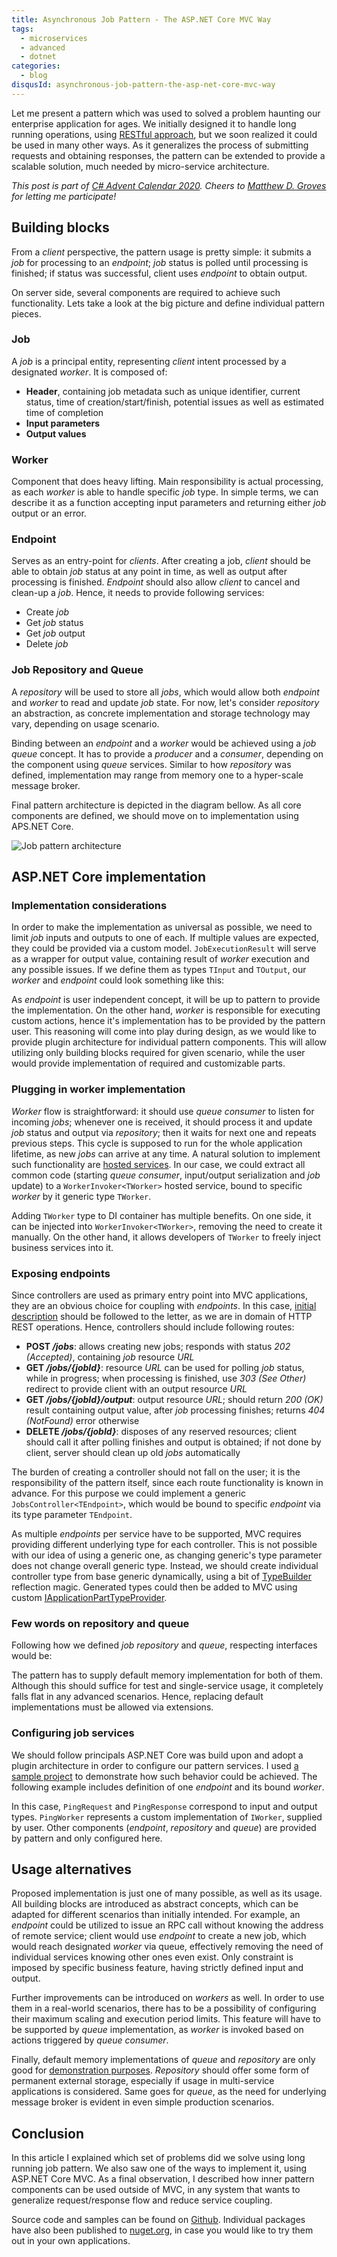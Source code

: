 ```yaml
---
title: Asynchronous Job Pattern - The ASP.NET Core MVC Way
tags:
  - microservices
  - advanced
  - dotnet
categories:
  - blog
disqusId: asynchronous-job-pattern-the-asp-net-core-mvc-way
---
```


Let me present a pattern which was used to solved a problem haunting our enterprise application for ages. We initially designed it to handle long running operations, using [RESTful approach](http://restalk-patterns.org/long-running-operation-polling.html), but we soon realized it could be used in many other ways. As it generalizes the process of submitting requests and obtaining responses, the pattern can be extended to provide a scalable solution, much needed by micro-service architecture.

<!-- more -->

_This post is part of [C# Advent Calendar 2020](https://www.csadvent.christmas/). Cheers to [Matthew D. Groves](https://twitter.com/mgroves) for letting me participate!_

## Building blocks

From a _client_ perspective, the pattern usage is pretty simple: it submits a _job_ for processing to an _endpoint_; _job_ status is polled until processing is finished; if status was successful, client uses _endpoint_ to obtain output.

On server side, several components are required to achieve such functionality. Lets take a look at the big picture and define individual pattern pieces.

### Job

A _job_ is a principal entity, representing _client_ intent processed by a designated _worker_. It is composed of:

* **Header**, containing job metadata such as unique identifier, current status, time of creation/start/finish, potential issues as well as estimated time of completion
* **Input parameters**
* **Output values**

### Worker

Component that does heavy lifting. Main responsibility is actual processing, as each _worker_ is able to handle specific _job_ type. In simple terms, we can describe it as a function accepting input parameters and returning either _job_ output or an error.

### Endpoint

Serves as an entry-point for _clients_. After creating a job, _client_ should be able to obtain _job_ status at any point in time, as well as output after processing is finished. _Endpoint_ should also allow _client_ to cancel and clean-up a _job_. Hence, it needs to provide following services:

* Create _job_
* Get _job_ status
* Get _job_ output
* Delete _job_

### Job Repository and Queue

A _repository_ will be used to store all _jobs_, which would allow both _endpoint_ and _worker_ to read and update _job_ state. For now, let's consider _repository_ an abstraction, as concrete implementation and storage technology may vary, depending on usage scenario.

Binding between an _endpoint_ and a _worker_ would be achieved using a _job queue_ concept. It has to provide a _producer_ and a _consumer_, depending on the component using _queue_ services. Similar to how _repository_ was defined, implementation may range from memory one to a hyper-scale message broker. 

Final pattern architecture is depicted in the diagram bellow. As all core components are defined, we should move on to implementation using APS.NET Core.

![Job pattern architecture](architecture.png)

## ASP.NET Core implementation

### Implementation considerations

In order to make the implementation as universal as possible, we need to limit _job_ inputs and outputs to one of each. If multiple values are expected, they could be provided via a custom model. `JobExecutionResult` will serve as a wrapper for output value, containing result of _worker_ execution and any possible issues. If we define them as types `TInput` and `TOutput`, our _worker_ and _endpoint_ could look something like this:

<script src="https://gist.github.com/uveta/85943b7354871239058c4b45ffca8ee9.js"></script>
<script src="https://gist.github.com/uveta/9ebe4d6514c8bf6d22dca908eeeb0c04.js"></script>

As _endpoint_ is user independent concept, it will be up to pattern to provide the implementation. On the other hand, _worker_ is responsible for executing custom actions, hence it's implementation has to be provided by the pattern user. This reasoning will come into play during design, as we would like to provide plugin architecture for individual pattern components. This will allow utilizing only building blocks required for given scenario, while the user would provide implementation of required and customizable parts.

### Plugging in worker implementation

_Worker_ flow is straightforward: it should use _queue consumer_ to listen for incoming _jobs_; whenever one is received, it should process it and update _job_ status and output via _repository_; then it waits for next one and repeats previous steps. This cycle is supposed to run for the whole application lifetime, as new _jobs_ can arrive at any time. A natural solution to implement such functionality are [hosted services](https://docs.microsoft.com/en-us/aspnet/core/fundamentals/host/hosted-services). In our case, we could extract all common code (starting _queue consumer_, input/output serialization and _job_ update) to a `WorkerInvoker<TWorker>` hosted service, bound to specific _worker_ by it generic type `TWorker`.

Adding `TWorker` type to DI container has multiple benefits. On one side, it can be injected into `WorkerInvoker<TWorker>`, removing the need to create it manually. On the other hand, it allows developers of `TWorker` to freely inject business services into it.

### Exposing endpoints

Since controllers are used as primary entry point into MVC applications, they are an obvious choice for coupling with _endpoints_. In this case, [initial description](http://restalk-patterns.org/long-running-operation-polling.html) should be followed to the letter, as we are in domain of HTTP REST operations. Hence, controllers should include following routes:

* **POST _/jobs_**: allows creating new jobs; responds with status _202 (Accepted)_, containing _job_ resource _URL_
* **GET _/jobs/{jobId}_**: resource _URL_ can be used for polling _job_ status, while in progress; when processing is finished, use _303 (See Other)_ redirect to provide client with an output resource _URL_
* **GET _/jobs/{jobId}/output_**: output resource _URL_; should return _200 (OK)_ result containing output value, after _job_ processing finishes; returns _404 (NotFound)_ error otherwise
* **DELETE _/jobs/{jobId}_**: disposes of any reserved resources; client should call it after polling finishes and output is obtained; if not done by client, server should clean up old _jobs_ automatically

The burden of creating a controller should not fall on the user; it is the responsibility of the pattern itself, since each route functionality is known in advance. For this purpose we could implement a generic `JobsController<TEndpoint>`, which would be bound to specific _endpoint_ via its type parameter `TEndpoint`.

As multiple _endpoints_ per service have to be supported, MVC requires providing different underlying type for each controller. This is not possible with our idea of using a generic one, as changing generic's type parameter does not change overall generic type. Instead, we should create individual controller type from base generic dynamically, using a bit of [TypeBuilder](https://docs.microsoft.com/en-us/dotnet/api/system.reflection.emit.typebuilder) reflection magic. Generated types could then be added to MVC using custom [IApplicationPartTypeProvider](https://docs.microsoft.com/en-us/dotnet/api/microsoft.aspnetcore.mvc.applicationparts.iapplicationparttypeprovider).

### Few words on repository and queue

Following how we defined _job repository_ and _queue_, respecting interfaces would be:

<script src="https://gist.github.com/uveta/44ca3dfbba05536e5091fbc353b611ec.js"></script>
<script src="https://gist.github.com/uveta/585866e8ae67e75d7c65eac9cccb6d0b.js"></script>

The pattern has to supply default memory implementation for both of them. Although this should suffice for test and single-service usage, it completely falls flat in any advanced scenarios. Hence, replacing default implementations must be allowed via extensions.

### Configuring job services

We should follow principals ASP.NET Core was build upon and adopt a plugin architecture in order to configure our pattern services. I used [a sample project](https://github.com/uveta/extensions-jobs/tree/main/samples/MvcDemo) to demonstrate how such behavior could be achieved. The following example includes definition of one _endpoint_ and its bound _worker_.

<script src="https://gist.github.com/uveta/777c12716df3015ebc67a651916bea23.js"></script>

In this case, `PingRequest` and `PingResponse` correspond to input and output types. `PingWorker` represents a custom implementation of `IWorker`, supplied by user. Other components (_endpoint_, _repository_ and _queue_) are provided by pattern and only configured here.

## Usage alternatives

Proposed implementation is just one of many possible, as well as its usage. All building blocks are introduced as abstract concepts, which can be adapted for different scenarios than initially intended. For example, an _endpoint_ could be utilized to issue an RPC call without knowing the address of remote service; client would use _endpoint_ to create a new job, which would reach designated _worker_ via queue, effectively removing the need of individual services knowing other ones even exist. Only constraint is imposed by specific business feature, having strictly defined input and output.

Further improvements can be introduced on _workers_ as well. In order to use them in a real-world scenarios, there has to be a possibility of configuring their maximum scaling and execution period limits. This feature will have to be supported by _queue_ implementation, as _worker_ is invoked based on actions triggered by _queue consumer_.

Finally, default memory implementations of _queue_ and _repository_ are only good for [demonstration purposes](https://github.com/uveta/extensions-jobs/tree/main/samples/MvcDemo). _Repository_ should offer some form of permanent external storage, especially if usage in multi-service applications is considered. Same goes for _queue_, as the need for underlying message broker is evident in even simple production scenarios.

## Conclusion

In this article I explained which set of problems did we solve using long running job pattern. We also saw one of the ways to implement it, using ASP.NET Core MVC. As a final observation, I described how inner pattern components can be used outside of MVC, in any system that wants to generalize request/response flow and reduce service coupling.

Source code and samples can be found on [Github](https://github.com/uveta/extensions-jobs). Individual packages have also been published to [nuget.org](https://www.nuget.org/packages/Uveta.Extensions.Jobs/), in case you would like to try them out in your own applications.